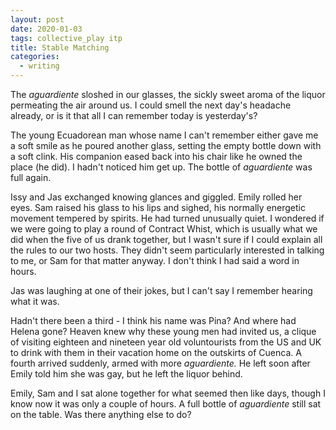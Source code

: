 ```yaml
---
layout: post
date: 2020-01-03
tags: collective_play itp
title: Stable Matching
categories:
  - writing
---
```


The _aguardiente_ sloshed in our glasses, the sickly sweet aroma of the liquor permeating the air around us. I could smell the next day's headache already, or is it that all I can remember today is yesterday's?

The young Ecuadorean man whose name I can't remember either gave me a soft smile as he poured another glass, setting the empty bottle down with a soft clink. His companion eased back into his chair like he owned the place (he did). I hadn't noticed him get up. The bottle of _aguardiente_ was full again.

Issy and Jas exchanged knowing glances and giggled. Emily rolled her eyes. Sam raised his glass to his lips and sighed, his normally energetic movement tempered by spirits. He had turned unusually quiet. I wondered if we were going to play a round of Contract Whist, which is usually what we did when the five of us drank together, but I wasn't sure if I could explain all the rules to our two hosts. They didn't seem particularly interested in talking to me, or Sam for that matter anyway. I don't think I had said a word in hours.

Jas was laughing at one of their jokes, but I can't say I remember hearing what it was.

Hadn't there been a third - I think his name was Pina? And where had Helena gone? Heaven knew why these young men had invited us, a clique of visiting eighteen and nineteen year old voluntourists from the US and UK to drink with them in their vacation home on the outskirts of Cuenca. A fourth arrived suddenly, armed with more _aguardiente._ He left soon after Emily told him she was gay, but he left the liquor behind.

Emily, Sam and I sat alone together for what seemed then like days, though I know now it was only a couple of hours. A full bottle of _aguardiente_ still sat on the table. Was there anything else to do?
